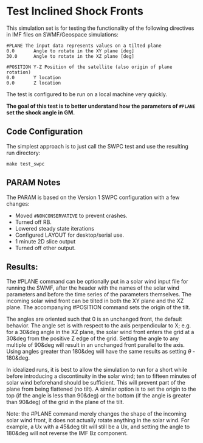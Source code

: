 # Test Inclined Shock Fronts

This simulation set is for testing the functionality of the following
directives in IMF files on SWMF/Geospace simulations:

```
#PLANE The input data represents values on a tilted plane
0.0    	  Angle to rotate in the XY plane [deg]
30.0   	  Angle to rotate in the XZ plane [deg]

#POSITION Y-Z Position of the satellite (also origin of plane rotation)
0.0 	  Y location
0.0 	  Z location
```

The test is configured to be run on a local machine very quickly.

**The goal of this test is to better understand how the parameters of
`#PLANE` set the shock angle in GM.**

## Code Configuration
The simplest approach is to just call the SWPC test and use the resulting
run directory:

`make test_swpc`

## PARAM Notes
The PARAM is based on the Version 1 SWPC configuration with a few changes:

- Moved `#NONCONSERVATIVE` to prevent crashes.
- Turned off RB.
- Lowered steady state iterations
- Configured LAYOUT for desktop/serial use.
- 1 minute 2D slice output
- Turned off other output.

## Results:
The #PLANE command can be optionally put in a solar wind input file for
running the SWMF, after the header with the names of the solar wind
parameters and before the time series of the parameters themselves. The
incoming solar wind front can be tilted in both the XY plane and the XZ
plane. The accompanying #POSITION command sets the origin of the tilt. 


The angles are oriented such that 0 is an unchanged front, the default
behavior. The angle set is with respect to the axis perpendicular to X;
e.g. for a 30&deg angle in the XZ plane, the solar wind front enters
the grid at a 30&deg from the positive Z edge of the grid. Setting the
angle to any multiple of 90&deg will result in an unchanged front
parallel to the axis. Using angles greater than 180&deg will have the
same results as setting $\theta$ - 180&deg.

In idealized runs, it is best to allow the simulation to run for a
short while before introducing a discontinuity in the solar wind; ten
to fifteen minutes of solar wind beforehand should be sufficient. This
will prevent part of the plane from being flattened (no tilt). A similar
option is to set the origin to the top (if the angle is less than
90&deg) or the bottom (if the angle is greater than 90&deg) of the grid
in the plane of the tilt.

Note: the #PLANE command merely changes the shape of the incoming
solar wind front, it does not actually rotate anything in the solar wind.
For example, a Ux with a 45&deg tilt will still be a Ux, and setting
the angle to 180&deg will not reverse the IMF Bz component.